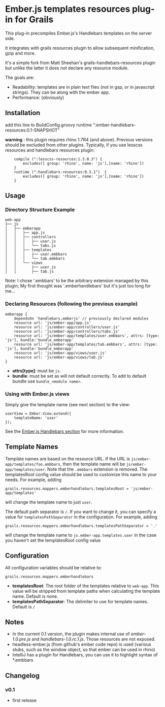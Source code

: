 # Ember.js templates resources plug-in for Grails

This plug-in precompiles Ember.js's Handlebars templates on the server side.

It integrates with grails resources plugin to allow subsequent minification, gzip and more.

It's a simple fork from Matt Sheehan's grails-handlebars-resources plugin but unlike the latter it does not declare any resource module.

The goals are:
* Readability: templates are in plain text files (not in gsp, or in javascript strings). They can be along with the ember app.
* Performance: (obviously)

## Installation

add this line to BuildConfig.groovy
     runtime ":ember-handlebars-resources:0.1-SNAPSHOT"

**warning** : this plugin requires rhino 1.7R4 (and above). Previous versions should be excluded from other plugins. Typically, if you use lesscss resources and handlebars
resources plugin:

        compile (":lesscss-resources:1.3.0.3") {
            excludes([ group: 'rhino', name: 'js'],[name: 'rhino'])
        }
        runtime (":handlebars-resources:0.3.1")  {
            excludes([ group: 'rhino', name: 'js'],[name: 'rhino'])
        }

## Usage

### Directory Structure Example

    web-app
    ├── js
    │   ├── emberapp
    │   │   ├── app.js
    │   │   ├── controllers
    │   │   │   ├── user.js
    │   │   │   └── tabs.js
    │   │   ├── templates
    │   │   │   ├── user.embbars
    │   │   │   └── tab.embbars
    │   │   └── views
    │   │       ├── user.js
    │   │       ├── tab.js

Note: I chose '.embbars' to be the arbitrary extension managed by this plugin; My first thought was '.emberhandlebars' but it's just too long for me...

### Declaring Resources (following the previous example)

    emberapp {
        dependsOn 'handlebars,emberjs' // previously declared modules
        resource url: 'js/ember-app/app.js'
        resource url: 'js/ember-app/controllers/user.js'
        resource url: 'js/ember-app/controllers/tabs.js'
        resource url: 'js/ember-app/templates/user.embbars', attrs: [type: 'js'], bundle:'bundle_emberapp'
        resource url: 'js/ember-app/templates/tab.embbars', attrs: [type: 'js'], bundle:'bundle_emberapp'
        resource url: 'js/ember-app/views/user.js'
        resource url: 'js/ember-app/views/tab.js'
    }

*   **attrs[type]**: must be `js`.
*   **bundle**: must be set as will not default correctly. To add to default bundle use `bundle_<module name>`.

### Using with Ember.js views

Simply give the template name (see next section) to the view:

    userView = Ember.View.extend({
        templateName: 'user'
    });

See the [Ember.js Handlebars section](http://emberjs.com/documentation/#toc_describing-your-ui-with-handlebars) for more information.

## Template Names

Template names are based on the resource URL. If the URL is `js/ember-app/templates/foo.embbars`, then the template name will be `js/ember-app/templates/user`.
Note that the `.embbars` extension is removed.
The templatesRoot config value should be used to customize this name to your needs. For example, adding

    grails.resources.mappers.emberhandlebars.templatesRoot = 'js/ember-app/templates'

will change the template name to just `user`.

The default path separator is `/`. If you want to change it, you can specify a value for `templatesPathSeparator` in the configuration. For example,
adding

    grails.resources.mappers.emberhandlebars.templatesPathSeparator = '.'

will change the template name to `js.ember-app.templates.user` in the case you haven't set the templatesRoot config value

## Configuration

All configuration variables should be relative to:

    grails.resources.mappers.emberhandlebars

*   **templatesRoot**: The root folder of the templates relative to `web-app`. This value will be stripped from template paths when calculating the template name. Default is none.
*   **templatesPathSeparator**: The delimiter to use for template names. Default is `/`

## Notes

* In the current 0.1 version, the plugin makes internal use of *ember-1.0.pre.js* and *handlebars-1.0.rc.1.js*. Those resources are not exposed.
* headless-ember.js (from github's ember code repo) is used (various stubs, such as the window object, so that ember can be used in rhino)
* IntelliJ has a plugin for Handlebars, you can use it to highlight syntax of *.embbars

## Changelog

### v0.1

* first release